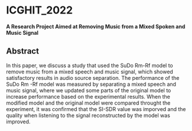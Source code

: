 # ICGHIT_2022
**A Research Project Aimed at Removing Music from a Mixed Spoken and Music Signal**<br>

## Abstract
In this paper, we discuss a study that used the SuDo Rm-Rf model to remove music from a mixed speech and music signal, which showed satisfactory results in audio source separation. The performance of the SuDo Rm -Rf model was measured by separating a mixed speech and music signal, where we updated some parts of the original model to increase performance based on the experimental results. When the modified model and the original model were compared throught the experiment, it was confirmed that the SI-SDR value was imporved and the quality when listening to the signal reconstructed by the model was improved.
